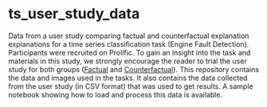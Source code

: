 # ts_user_study_data
Data from a user study comparing factual and counterfactual explanation explanations for a time series classification task (Engine Fault Detection). Participants were recruited on Prolific. To gain an insight into the task and materials in this study, we strongly encourage the reader to trial the user study for both groups ([Factual](https://survey.alchemer.com/s3/7404009/ED-Factual-XP) and [Counterfactual](https://survey.alchemer.com/s3/7404353/ED-CF-XP)). This repository contains the data and images used in the tasks. It also contains the data collected from the user study (in CSV format) that was used to get results. A sample notebook showing how to load and process this data is available. 
